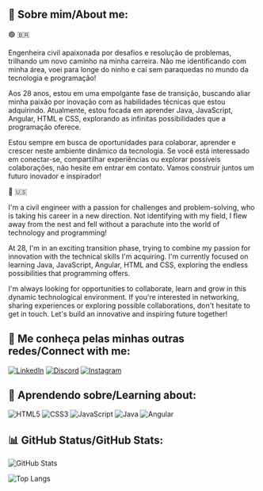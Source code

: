 ## 🚀 **Sobre mim/About me:**

:green_circle:	:brazil:	

Engenheira civil apaixonada por desafios e resolução de problemas, trilhando um novo caminho na minha carreira. Não me identificando com minha área, voei para longe do ninho e caí sem paraquedas no mundo da tecnologia e programação!

Aos 28 anos, estou em uma empolgante fase de transição, buscando aliar minha paixão por inovação com as habilidades técnicas que estou adquirindo. Atualmente, estou focada em aprender Java, JavaScript, Angular, HTML e CSS, explorando as infinitas possibilidades que a programação oferece.

Estou sempre em busca de oportunidades para colaborar, aprender e crescer neste ambiente dinâmico da tecnologia. Se você está interessado em conectar-se, compartilhar experiências ou explorar possíveis colaborações, não hesite em entrar em contato. Vamos construir juntos um futuro inovador e inspirador!

:large_blue_circle:	:us:

I'm a civil engineer with a passion for challenges and problem-solving, who is taking his career in a new direction. Not identifying with my field, I flew away from the nest and fell without a parachute into the world of technology and programming!

At 28, I'm in an exciting transition phase, trying to combine my passion for innovation with the technical skills I'm acquiring. I'm currently focused on learning Java, JavaScript, Angular, HTML and CSS, exploring the endless possibilities that programming offers.

I'm always looking for opportunities to collaborate, learn and grow in this dynamic technological environment. If you're interested in networking, sharing experiences or exploring possible collaborations, don't hesitate to get in touch. Let's build an innovative and inspiring future together!

## 📱 **Me conheça pelas minhas outras redes/Connect with me:**

[![LinkedIn](https://img.shields.io/badge/LinkedIn-000?style=for-the-badge&logo=linkedin&logoColor=0E76A8&logoColor=9400d3)](https://www.linkedin.com/in/anacsmedeiros/) [![Discord](https://img.shields.io/badge/Discord-000?style=for-the-badge&logo=discord&logoColor=9400d3)](https://www.discord.com/in/anacsouza#8371/) [![Instagram](https://img.shields.io/badge/Instagram-000?style=for-the-badge&logo=instagram&logoColor=9400d3)](https://www.instagram.com/anac.msouza/)

## 📖 **Aprendendo sobre/Learning about:**

![HTML5](https://img.shields.io/badge/HTML5-000?style=for-the-badge&logo=html5&logoColor=9400d3) ![CSS3](https://img.shields.io/badge/CSS3-000?style=for-the-badge&logo=css3&logoColor=9400d3) ![JavaScript](https://img.shields.io/badge/JavaScript-000?style=for-the-badge&logo=javascript&logoColor=9400d3) ![Java](https://img.shields.io/badge/Java-000?style=for-the-badge&logo=openjdk&logoColor=9400d3) ![Angular](https://img.shields.io/badge/Angular-000?style=for-the-badge&logo=angular&logoColor=9400d3)

## 📊 **GitHub Status/GitHub Stats:**

![GitHub Stats](https://github-readme-stats.vercel.app/api?username=anacarolinams&theme=transparent&bg_color=000&border_color=30A3DC&show_icons=true&icon_color=9400d3&title_color=9400d3&text_color=FFF)

![Top Langs](https://github-readme-stats-git-masterrstaa-rickstaa.vercel.app/api/top-langs/?username=anacarolinams&bg_color=000&border_color=30A3DC&title_color=9400d3&text_color=FFF)
